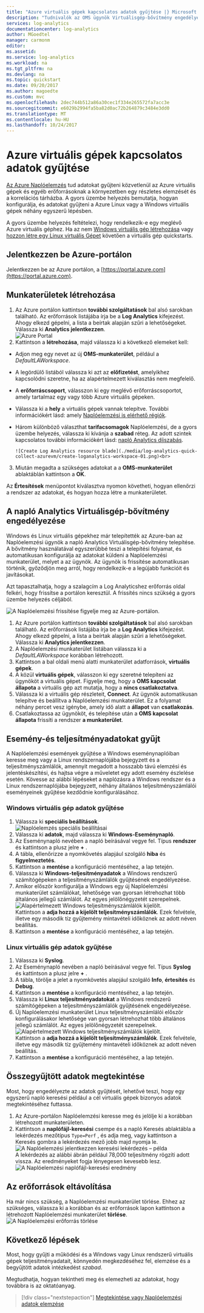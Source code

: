 ```yaml
---
title: "Azure virtuális gépek kapcsolatos adatok gyűjtése |} Microsoft Docs"
description: "Tudnivalók az OMS ügynök Virtuálisgép-bővítmény engedélyezése és az Azure virtuális gépeken, a Naplóelemzési származó adatok gyűjtésének engedélyezése."
services: log-analytics
documentationcenter: log-analytics
author: MGoedtel
manager: carmonm
editor: 
ms.assetid: 
ms.service: log-analytics
ms.workload: na
ms.tgt_pltfrm: na
ms.devlang: na
ms.topic: quickstart
ms.date: 09/20/2017
ms.author: magoedte
ms.custom: mvc
ms.openlocfilehash: 2dec744b512a86a30cec1f334e265572fa7acc3e
ms.sourcegitcommit: e6029b2994fa5ba82d0ac72b264879c3484e3dd0
ms.translationtype: MT
ms.contentlocale: hu-HU
ms.lasthandoff: 10/24/2017
---
```

# <a name="collect-data-about-azure-virtual-machines"></a>Azure virtuális gépek kapcsolatos adatok gyűjtése
[Az Azure Naplóelemzés](log-analytics-overview.md) tud adatokat gyűjteni közvetlenül az Azure virtuális gépek és egyéb erőforrásoknak a környezetben egy részletes elemzését és a korrelációs tárházba.  A gyors üzembe helyezés bemutatja, hogyan konfigurálja, és adatokat gyűjteni a Azure Linux vagy a Windows virtuális gépek néhány egyszerű lépésben.  
 
A gyors üzembe helyezés feltételezi, hogy rendelkezik-e egy meglévő Azure virtuális géphez. Ha az nem [Windows virtuális gép létrehozása](../virtual-machines/windows/quick-create-portal.md) vagy [hozzon létre egy Linux virtuális Gépet](../virtual-machines/linux/quick-create-cli.md) követően a virtuális gép quickstarts.

## <a name="log-in-to-azure-portal"></a>Jelentkezzen be Azure-portálon
Jelentkezzen be az Azure portálon, a [https://portal.azure.com](https://portal.azure.com). 

## <a name="create-a-workspace"></a>Munkaterületek létrehozása
1. Az Azure portálon kattintson **további szolgáltatások** bal alsó sarokban található. Az erőforrások listájába írja be a **Log Analytics** kifejezést. Ahogy elkezd gépelni, a lista a beírtak alapján szűri a lehetőségeket. Válassza ki **Analytics jelentkezzen**.<br> ![Azure Portal](media/log-analytics-quick-collect-azurevm/azure-portal-01.png)<br>  
2. Kattintson a **létrehozása**, majd válassza ki a következő elemeket kell:

  * Adjon meg egy nevet az új **OMS-munkaterület**, például a *DefaultLAWorkspace*. 
  * A legördülő listából válassza ki azt az **előfizetést**, amelyikhez kapcsolódni szeretne, ha az alapértelmezett kiválasztás nem megfelelő.
  * A **erőforráscsoport**, válasszon ki egy meglévő erőforráscsoportot, amely tartalmaz egy vagy több Azure virtuális gépeken.  
  * Válassza ki a **hely** a virtuális gépek vannak telepítve.  További információkért lásd: amely [Naplóelemzési is elérhető régiók](https://azure.microsoft.com/regions/services/).
  * Három különböző választhat **tarifacsomagok** Naplóelemzési, de a gyors üzembe helyezés, válassza ki kívánja a **szabad** réteg.  Az adott szintek kapcsolatos további információkért lásd: [napló Analytics díjszabás](https://azure.microsoft.com/pricing/details/log-analytics/).

        ![Create Log Analytics resource blade](./media/log-analytics-quick-collect-azurevm/create-loganalytics-workspace-01.png)<br>  
3. Miután megadta a szükséges adatokat a a **OMS-munkaterület** ablaktáblán kattintson a **OK**.  

Az **Értesítések** menüpontot kiválasztva nyomon követheti, hogyan ellenőrzi a rendszer az adatokat, és hogyan hozza létre a munkaterületet. 

## <a name="enable-the-log-analytics-vm-extension"></a>A napló Analytics Virtuálisgép-bővítmény engedélyezése
Windows és Linux virtuális gépekhez már telepítették az Azure-ban az Naplóelemzési ügynök a napló Analytics Virtuálisgép-bővítmény telepítése.  A bővítmény használatával egyszerűbbé teszi a telepítési folyamat, és automatikusan konfigurálja az adatokat küldeni a Naplóelemzési munkaterület, melyet a az ügynök. Az ügynök is frissítése automatikusan történik, győződjön meg arról, hogy rendelkezik-e a legújabb funkcióit és javításokat.

Azt tapasztalhatja, hogy a szalagcím a Log Analyticshez erőforrás oldal felkéri, hogy frissítse a portálon keresztül.  A frissítés nincs szükség a gyors üzembe helyezés céljából.<br>

![A Naplóelemzési frissítése figyelje meg az Azure-portálon](media/log-analytics-quick-collect-azurevm/log-analytics-portal-upgradebanner.png).    
1. Az Azure portálon kattintson **további szolgáltatások** bal alsó sarokban található. Az erőforrások listájába írja be a **Log Analytics** kifejezést. Ahogy elkezd gépelni, a lista a beírtak alapján szűri a lehetőségeket. Válassza ki **Analytics jelentkezzen**.
2. A Naplóelemzési munkaterület listában válassza ki a *DefaultLAWorkspace* korábban létrehozott.
3. Kattintson a bal oldali menü alatti munkaterület adatforrások, **virtuális gépek**.  
4. A közül **virtuális gépek**, válasszon ki egy szeretné telepíteni az ügynököt a virtuális gépet. Figyelje meg, hogy a **OMS kapcsolat állapota** a virtuális gép azt mutatja, hogy a **nincs csatlakoztatva**.
5. Válassza ki a virtuális gép részleteit, **Connect**. Az ügynök automatikusan telepítve és beállítva a Naplóelemzési munkaterület. Ez a folyamat néhány percet vesz igénybe, amely idő alatt a **állapot** van **csatlakozás**.
6. Csatlakoztassa az ügynököt, és telepítése után a **OMS kapcsolat állapota** frissíti a rendszer **a munkaterület**.

## <a name="collect-event-and-performance-data"></a>Esemény-és teljesítményadatokat gyűjt
A Naplóelemzési események gyűjtése a Windows eseménynaplóiban keresse meg vagy a Linux rendszernaplójába bejegyzett és a teljesítményszámlálók, amennyit megadott a hosszabb távú elemzési és jelentéskészítési, és hajtsa végre a műveletet egy adott esemény észlelése esetén.  Kövesse az alábbi lépéseket a naplózásra a Windows rendszer és a Linux rendszernaplójába bejegyzett, néhány általános teljesítményszámlálói eseményeinek gyűjtése kezdődnie konfigurálásához.  

### <a name="data-collection-from-windows-vm"></a>Windows virtuális gép adatok gyűjtése
1. Válassza ki **speciális beállítások**.<br> ![Naplóelemzés speciális beállításai](media/log-analytics-quick-collect-azurevm/log-analytics-advanced-settings-01.png)<br> 
3. Válassza ki **adatok**, majd válassza ki **Windows-Eseménynapló**.  
4. Az Eseménynapló nevében a napló beírásával vegye fel.  Típus **rendszer** és kattintson a plusz jelre  **+** .  
5. A tábla, ellenőrizze a nyomkövetés alapjául szolgáló **hiba** és **figyelmeztetés**.   
6. Kattintson a **mentése** a konfiguráció mentéséhez, a lap tetején.
7. Válassza ki **Windows-teljesítményadatok** a Windows rendszerű számítógépeken a teljesítményszámlálók gyűjtésének engedélyezése. 
8. Amikor először konfigurálja a Windows egy új Naplóelemzési munkaterület számlálókat, lehetősége van gyorsan létrehozhat több általános jellegű számlálót. Az egyes jelölőnégyzetét szerepelnek.<br> ![Alapértelmezett Windows teljesítményszámlálók kijelölt](media/log-analytics-quick-collect-azurevm/windows-perfcounters-default.png).<br> Kattintson a **adja hozzá a kijelölt teljesítményszámlálók**.  Ezek felvétele, illetve egy második tíz gyűjtemény mintavételi időköznek az adott néven beállítás.  
9. Kattintson a **mentése** a konfiguráció mentéséhez, a lap tetején.

### <a name="data-collection-from-linux-vm"></a>Linux virtuális gép adatok gyűjtése

1. Válassza ki **Syslog**.  
2. Az Eseménynapló nevében a napló beírásával vegye fel.  Típus **Syslog** és kattintson a plusz jelre  **+** .  
3. A tábla, törölje a jelet a nyomkövetés alapjául szolgáló **Info**, **értesítés** és **Debug**. 
4. Kattintson a **mentése** a konfiguráció mentéséhez, a lap tetején.
5. Válassza ki **Linux teljesítményadatokat** a Windows rendszerű számítógépeken a teljesítményszámlálók gyűjtésének engedélyezése. 
6. Új Naplóelemzési munkaterület Linux teljesítményszámlálói először konfigurálásakor lehetősége van gyorsan létrehozhat több általános jellegű számlálót. Az egyes jelölőnégyzetét szerepelnek.<br> ![Alapértelmezett Windows teljesítményszámlálók kijelölt](media/log-analytics-quick-collect-azurevm/linux-perfcounters-default.png).<br> Kattintson a **adja hozzá a kijelölt teljesítményszámlálók**.  Ezek felvétele, illetve egy második tíz gyűjtemény mintavételi időköznek az adott néven beállítás.  
7. Kattintson a **mentése** a konfiguráció mentéséhez, a lap tetején.

## <a name="view-data-collected"></a>Összegyűjtött adatok megtekintése
Most, hogy engedélyezte az adatok gyűjtését, lehetővé teszi, hogy egy egyszerű napló keresési például a cél virtuális gépek bizonyos adatok megtekintéséhez futtassa.  

1. Az Azure-portálon Naplóelemzési keresse meg és jelölje ki a korábban létrehozott munkaterületen.
2. Kattintson a **naplófájl-keresési** csempe és a napló Keresés ablaktábla a lekérdezés mezőtípus `Type=Perf` , és adja meg, vagy kattintson a Keresés gombra a lekérdezés mező jobb majd nyomja le.<br> ![A Naplóelemzési jelentkezzen keresési lekérdezés – példa](./media/log-analytics-quick-collect-azurevm/log-analytics-portal-queryexample.png)<br> A lekérdezés az alábbi ábrán például 78,000 teljesítmény rögzíti adott vissza.  Az eredményeket fogja lényegesen kevesebb lesz.<br> ![A Naplóelemzési naplófájl-keresési eredmény](media/log-analytics-quick-collect-azurevm/log-analytics-search-perf.png)

## <a name="clean-up-resources"></a>Az erőforrások eltávolítása
Ha már nincs szükség, a Naplóelemzési munkaterület törlése. Ehhez az szükséges, válassza ki a korábban és az erőforrások lapon kattintson a létrehozott Naplóelemzési munkaterület **törlése**.<br> ![A Naplóelemzési erőforrás törlése](media/log-analytics-quick-collect-azurevm/log-analytics-portal-delete-resource.png)

## <a name="next-steps"></a>Következő lépések
Most, hogy gyűjti a működési és a Windows vagy Linux rendszerű virtuális gépek teljesítményadatait, könnyedén megkezdéséhez fel, elemzése és a begyűjtött adatok intézkedést *szabad*.  

Megtudhatja, hogyan tekintheti meg és elemezheti az adatokat, hogy továbbra is az oktatóanyag.   

> [!div class="nextstepaction"]
> [Megtekintése vagy Naplóelemzési adatok elemzése](log-analytics-tutorial-viewdata.md)
